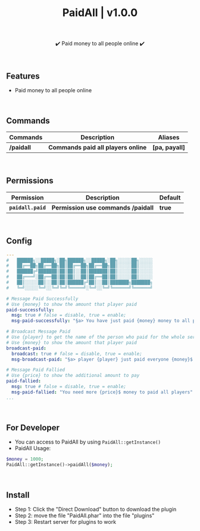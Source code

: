 <div align="center">
<h1>PaidAll | v1.0.0<h1>
</div>
<p align="center">
<br>
✔️ Paid money to all people online ✔️
</p>

<br>

## Features
- Paid money to all people online

<br>
  
## Commands
| **Commands** | **Description** | **Aliases** |
| --- | --- | --- |
| **/paidall** | **Commands paid all players online** | **[pa, payall]** |

<br>
  
## Permissions
| **Permission** | **Description** | **Default** |
| --- | --- | --- |
| **`paidall.paid`** | **Permission use commands /paidall** | **true** |

<br>

## Config
```yaml
---
#   ██████╗░░█████╗░██╗██████╗░░█████╗░██╗░░░░░██╗░░░░░
#   ██╔══██╗██╔══██╗██║██╔══██╗██╔══██╗██║░░░░░██║░░░░░
#   ██████╔╝███████║██║██║░░██║███████║██║░░░░░██║░░░░░
#   ██╔═══╝░██╔══██║██║██║░░██║██╔══██║██║░░░░░██║░░░░░
#   ██║░░░░░██║░░██║██║██████╔╝██║░░██║███████╗███████╗
#   ╚═╝░░░░░╚═╝░░╚═╝╚═╝╚═════╝░╚═╝░░╚═╝╚══════╝╚══════╝

# Message Paid Successfully
# Use {money} to show the amount that player paid
paid-successfully:
  msg: true # false = disable, true = enable;
  msg-paid-successfully: "§a> You have just paid {money} money to all players"

# Broadcast Message Paid
# Use {player} to get the name of the person who paid for the whole server
# Use {money} to show the amount that player paid
broadcast-paid:
  broadcast: true # false = disable, true = enable;
  msg-broadcast-paid: "§a> player {player} just paid everyone {money}$ money !"

# Message Paid Fallied
# Use {price} to show the additional amount to pay
paid-fallied:
  msg: true # false = disable, true = enable;
  msg-paid-fallied: "You need more {price}$ money to paid all players"
...
```
  
<br>

## For Developer
- You can access to PaidAll by using `PaidAll::getInstance()`
- PaidAll Usage:
```php
$money = 1000;
PaidAll::getInstance()->paidAll($money);
```

<br>

## Install
- Step 1: Click the "Direct Download" button to download the plugin
- Step 2: move the file "PaidAll.phar" into the file "plugins"
- Step 3: Restart server for plugins to work


